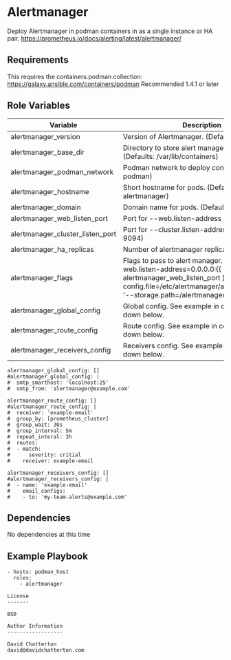 Alertmanager
=========

Deploy Alertmanager in podman containers in as a single instance or HA pair. https://prometheus.io/docs/alerting/latest/alertmanager/

Requirements
------------

This requires the containers.podman collection: https://galaxy.ansible.com/containers/podman Recommended 1.4.1 or later

Role Variables
--------------

Variable                           | Description
-----------------------------------|-------------------
alertmanager_version               | Version of Alertmanager. (Default: 0.21.0)
alertmanager_base_dir              | Directory to store alert manager configs. (Defaults: /var/lib/containers)
alertmanager_podman_network        | Podman network to deploy containers. (Default: podman)
alertmanager_hostname              | Short hostname for pods. (Default: alertmanager)
alertmanager_domain                | Domain name for pods. (Default: example.com)
alertmanager_web_listen_port       | Port for --web.listen-address (Default: 9093)
alertmanager_cluster_listen_port   | Port for --cluster.listen-address (Default: 9094)
alertmanager_ha_replicas           | Number of alertmanager replicas. (Default: 1)
alertmanager_flags                 | Flags to pass to alert manager. (Default: [ '--web.listen-address=0.0.0.0:{{ alertmanager_web_listen_port }}', '--config.file=/etc/alertmanager/alertmanager.yml', '--storage.path=/alertmanager'] )
alertmanager_global_config         | Global config. See example in comments and down below.
alertmanager_route_config          | Route config. See example in comments and down below.
alertmanager_receivers_config      | Receivers config. See example in comments and down below.

```
alertmanager_global_config: []
#alertmanager_global_config: |
#  smtp_smarthost: 'localhost:25'
#  smtp_from: 'alertmanager@example.com'
```

```
alertmanager_route_config: []
#alertmanager_route_config: |
#  receiver: 'example-email'
#  group_by: [prometheus_cluster]
#  group_wait: 30s
#  group_interval: 5m
#  repeat_interal: 3h
#  routes:
#  - match:
#      severity: critial
#    receiver: example-email
```

```
alertmanager_receivers_config: []
#alertmanager_receivers_config: |
#  - name: 'example-email'
#    email_configs:
#    - to: 'my-team-alerts@example.com'
```

Dependencies
------------

No dependencies at this time

Example Playbook
----------------

```
- hosts: podman_host
  roles:
    - alertmanager

License
-------

BSD

Author Information
------------------

David Chatterton
david@davidchatterton.com

